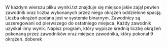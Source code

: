 W każdym wierszu pliku wyniki.txt znajduje się miejsce jakie zajął pewien zawodnik oraz liczba wykonanych przez niego okrążeń oddzielone spacją. 
Liczba okrążeń podana jest w systemie binarnym.
Zawodnicy są uszeregowani od pierwszego do ostatniego miejsca.
Każdy zawodnik uzyskał inny wynik.
Napisz program, który wypisze średnią liczbę okrążeń pokonaną przez zawodników oraz miejsce zawodnika, który pokonał 9 okrążeń. doberek
